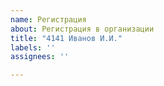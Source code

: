 ```yaml
---
name: Регистрация
about: Регистрация в организации
title: "4141 Иванов И.И."
labels: ''
assignees: ''

---
```



